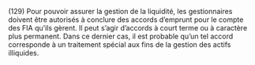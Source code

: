 (129) Pour pouvoir assurer la gestion de la liquidité, les gestionnaires doivent être autorisés à conclure des accords d’emprunt pour le compte des FIA qu’ils gèrent. Il peut s’agir d’accords à court terme ou à caractère plus permanent. Dans ce dernier cas, il est probable qu’un tel accord corresponde à un traitement spécial aux fins de la gestion des actifs illiquides.